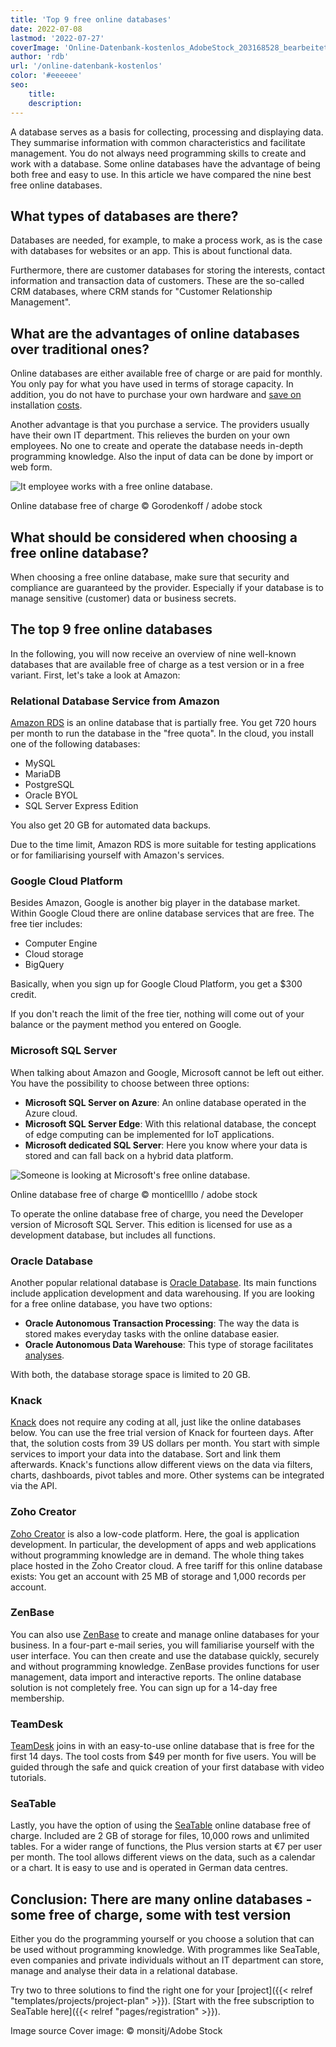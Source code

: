 ```yaml
---
title: 'Top 9 free online databases'
date: 2022-07-08
lastmod: '2022-07-27'
coverImage: 'Online-Datenbank-kostenlos_AdobeStock_203168528_bearbeitet.jpg'
author: 'rdb'
url: '/online-datenbank-kostenlos'
color: '#eeeeee'
seo:
    title:
    description:
---
```


A database serves as a basis for collecting, processing and displaying data. They summarise information with common characteristics and facilitate management. You do not always need programming skills to create and work with a database. Some online databases have the advantage of being both free and easy to use. In this article we have compared the nine best free online databases.

## What types of databases are there?

Databases are needed, for example, to make a process work, as is the case with databases for websites or an app. This is about functional data.

Furthermore, there are customer databases for storing the interests, contact information and transaction data of customers. These are the so-called CRM databases, where CRM stands for "Customer Relationship Management".

## What are the advantages of online databases over traditional ones?

Online databases are either available free of charge or are paid for monthly. You only pay for what you have used in terms of storage capacity. In addition, you do not have to purchase your own hardware and [save on](https://seatable.io/en/budgetplanung-vorlage/) installation [costs](https://seatable.io/en/budgetplanung-vorlage/).

Another advantage is that you purchase a service. The providers usually have their own IT department. This relieves the burden on your own employees. No one to create and operate the database needs in-depth programming knowledge. Also the input of data can be done by import or web form.

![It employee works with a free online database.](images/Online-Datenbank-kostenlos_AdobeStock_163119186_bearbeitet-711x474.jpg)

Online database free of charge © Gorodenkoff / adobe stock

## What should be considered when choosing a free online database?

When choosing a free online database, make sure that security and compliance are guaranteed by the provider. Especially if your database is to manage sensitive (customer) data or business secrets.

## The top 9 free online databases

In the following, you will now receive an overview of nine well-known databases that are available free of charge as a test version or in a free variant. First, let's take a look at Amazon:

### Relational Database Service from Amazon

[Amazon RDS](https://aws.amazon.com/de/rds/) is an online database that is partially free. You get 720 hours per month to run the database in the "free quota". In the cloud, you install one of the following databases:

- MySQL
- MariaDB
- PostgreSQL
- Oracle BYOL
- SQL Server Express Edition

You also get 20 GB for automated data backups.

Due to the time limit, Amazon RDS is more suitable for testing applications or for familiarising yourself with Amazon's services.

### Google Cloud Platform

Besides Amazon, Google is another big player in the database market. Within Google Cloud there are online database services that are free. The free tier includes:

- Computer Engine
- Cloud storage
- BigQuery

Basically, when you sign up for Google Cloud Platform, you get a $300 credit.

If you don't reach the limit of the free tier, nothing will come out of your balance or the payment method you entered on Google.

### Microsoft SQL Server

When talking about Amazon and Google, Microsoft cannot be left out either. You have the possibility to choose between three options:

- **Microsoft SQL Server on Azure**: An online database operated in the Azure cloud.
- **Microsoft SQL Server Edge**: With this relational database, the concept of edge computing can be implemented for IoT applications.
- **Microsoft dedicated SQL Server**: Here you know where your data is stored and can fall back on a hybrid data platform.

![Someone is looking at Microsoft's free online database.](images/Online-Datenbank-kostenlos_AdobeStock_418493344_bearbeitet-711x474.jpg)

Online database free of charge © monticellllo / adobe stock

To operate the online database free of charge, you need the Developer version of Microsoft SQL Server. This edition is licensed for use as a development database, but includes all functions.

### Oracle Database

Another popular relational database is [Oracle Database](https://www.oracle.com/de/database/). Its main functions include application development and data warehousing. If you are looking for a free online database, you have two options:

- **Oracle Autonomous Transaction Processing**: The way the data is stored makes everyday tasks with the online database easier.
- **Oracle Autonomous Data Warehouse**: This type of storage facilitates [analyses](https://seatable.io/en/swot-analyse-template/).

With both, the database storage space is limited to 20 GB.

### Knack

[Knack](https://www.knack.com/) does not require any coding at all, just like the online databases below. You can use the free trial version of Knack for fourteen days. After that, the solution costs from 39 US dollars per month. You start with simple services to import your data into the database. Sort and link them afterwards. Knack's functions allow different views on the data via filters, charts, dashboards, pivot tables and more. Other systems can be integrated via the API.

### Zoho Creator

[Zoho Creator](https://www.zoho.com/de/creator/) is also a low-code platform. Here, the goal is application development. In particular, the development of apps and web applications without programming knowledge are in demand. The whole thing takes place hosted in the Zoho Creator cloud. A free tariff for this online database exists: You get an account with 25 MB of storage and 1,000 records per account.

### ZenBase

You can also use [ZenBase](https://getzenbase.com/) to create and manage online databases for your business. In a four-part e-mail series, you will familiarise yourself with the user interface. You can then create and use the database quickly, securely and without programming knowledge. ZenBase provides functions for user management, data import and interactive reports. The online database solution is not completely free. You can sign up for a 14-day free membership.

### TeamDesk

[TeamDesk](https://www.teamdesk.net/) joins in with an easy-to-use online database that is free for the first 14 days. The tool costs from $49 per month for five users. You will be guided through the safe and quick creation of your first database with video tutorials.

### SeaTable

Lastly, you have the option of using the [SeaTable](https://seatable.io/en/) online database free of charge. Included are 2 GB of storage for files, 10,000 rows and unlimited tables. For a wider range of functions, the Plus version starts at €7 per user per month. The tool allows different views on the data, such as a calendar or a chart. It is easy to use and is operated in German data centres.

## Conclusion: There are many online databases - some free of charge, some with test version

Either you do the programming yourself or you choose a solution that can be used without programming knowledge. With programmes like SeaTable, even companies and private individuals without an IT department can store, manage and analyse their data in a relational database.

Try two to three solutions to find the right one for your [project]({{< relref "templates/projects/project-plan" >}}). [Start with the free subscription to SeaTable here]({{< relref "pages/registration" >}}).

Image source Cover image: © monsitj/Adobe Stock
